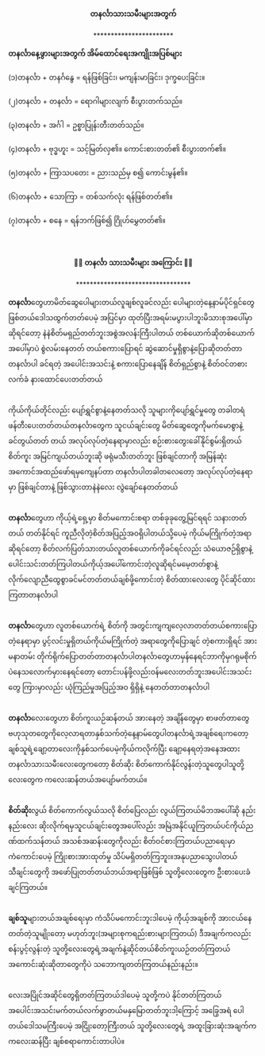 <h4 style="text-align:center">တနင်္လာသားသမီးများအတွက်</h4>
<p style="text-align:center">***********************</p>
<strong>တနင်္လာနေ့ဖွားများအတွက် အိမ်ထောင်ရေးအကျိုးအပြစ်များ</strong>
<br><br>
(၁)တနင်္လာ + တနင်္ဂနွေ = ရန်ဖြစ်ခြင်း၊ မကျန်းမာခြင်း၊ ဒုက္ခပေးခြင်း။
<br><br>
(၂)တနင်္လာ + တနင်္လာ = ရောဂါများလျက် စီးပွားတက်သည်။
<br><br>
(၃)တနင်္လာ + အင်္ဂါ = ဥစ္စာပြုန်းတီးတတ်သည်။
<br><br>
(၄)တနင်္လာ + ဗုဒ္ဓဟူး = သင့်မြတ်လှ၏။ ကောင်းစားတတ်၏ စီးပွားတက်၏။
<br><br>
(၅)တနင်္လာ + ကြာသပတေး = ညားသည်မှ စ၍ ကောင်းမွန်၏။
<br><br>
(၆)တနင်္လာ + သောကြာ = တစ်သက်လုံး ရန်ဖြစ်တတ်၏။
<br><br>
(၇)တနင်္လာ + စနေ = ရန်ဘက်ဖြစ်၍ ဂြိုဟ်မွှေတတ်၏။
<br><br><br>


<h4 style="text-align:center">🐦‍🔥 တနင်္လာ သားသမီးများ အကြောင်း 🐦‍🔥</h4>
<p style="text-align:center">*********************************</p>


<strong>တနင်္လာ</strong>တွေဟာမိတ်ဆွေပေါများတယ်လူချစ်လူခင်လည်း ပေါများတဲ့နေ့နာမ်ပိုင်ရှင်တွေဖြစ်တယ်ဒေါသထွက်တတ်ပေမဲ့ အပြင်မှာ ထုတ်ပြီးအရမ်းမပွားပါဘူးမိသားစုအပေါ်မှာဆိုရင်တော့ နဲနဲစိတ်မရှည်တတ်ဘူးအစွဲအလန်းကြီးပါတယ် တစ်ယောက်ဆိုတစ်ယောက်အပေါ်မှာပဲ စွဲလမ်းနေတတ် တယ်စကားပြောရင် ဆွဲဆောင်မှုရှိစွာနဲ့ပြောဆိုတတ်တာ တနင်္လာပါ ခင်ရတဲ့ အပေါင်းအသင်းနဲ့ စကားပြောနေချိန် စိတ်ရှည်စွာနဲ့ စိတ်ဝင်တစား လက်ခံ နားထောင်ပေးတတ်တယ်
<br><br>

ကိုယ်ကိုယ်တိုင်လည်း ပျော်ရွှင်စွာနဲ့နေတတ်သလို သူများကိုပျော်ရွှင်မှုတွေ တခါတရံ ဖန်တီးပေးတတ်တယ်တနင်္လာတွေက သူငယ်ချင်းတွေ မိတ်ဆွေတွေကိုမက်မောစွာနဲ့ ခင်တွယ်တတ် တယ် အလုပ်လုပ်တဲ့နေရာမှာလည်း စဉ်းစားတွေးခေါ်နိုင်စွမ်းရှိတယ်စိတ်ကူး အမြင်ကျယ်တယ်ဘူးဆို ဖရုံမသီးတတ်ဘူး ဖြစ်ချင်တာကို အမြန်ဆုံး အကောင်အထည်ဖော်ရမှကျေနပ်တာ တနင်္လာပါတခါတလေတော့ အလုပ်လုပ်တဲ့နေရာမှာ ဖြစ်ချင်တာနဲ့ ဖြစ်သွားတာနဲနဲလေး လွဲချော်နေတတ်တယ်
<br><br>

<strong>တနင်္လာ</strong>တွေဟာ ကိုယ့်ရဲ့ရှေ့မှာ စိတ်မကောင်းစရာ တစ်ခုခုတွေ့မြင်ရရင် သနားတတ်တယ် တတ်နိုင်ရင် ကူညီလိုတဲ့စိတ်အပြည့်အဝရှိပါတယ်သို့ပေမဲ့ ကိုယ်မကြိုက်တဲ့အရာဆိုရင်တော့ စိတ်လက်ပြတ်သားတယ်လူတစ်ယောက်ကိုခင်ရင်လည်း သံယောဇဉ်ရှိစွာနဲ့ပေါင်းသင်းတတ်ကြပါတယ်ကိုယ့်အပေါ်ကောင်းတဲ့လူဆိုရင်မမေ့တတ်စွာနဲ့လိုက်လျောညီထွေစွာခင်မင်တတ်တယ်ချစ်ဖို့ကောင်းတဲ့ စိတ်ထားလေးတွေ ပိုင်ဆိုင်ထားကြတာတနင်္လာပါ
<br><br>

<strong>တနင်္လာ</strong>တွေဟာ လူတစ်ယောက်ရဲ့ စိတ်ကို အတွင်းကျကျလေ့လာတတ်တယ်စကားပြောတဲ့နေရာမှာ ပွင့်လင်းမှုရှိတယ်ကိုယ်မကြိုက်တဲ့ အရာတွေကိုပြောချင် တဲ့စကားရှိရင် အားမနာတမ်း တိုက်ရိုက်ပြောတတ်တာတနင်္လာပါတနင်္လာတွေဟာမှန်နေရင်ဘာကိုမှဂရုမစိုက်ပဲနေသလောက်မှားနေရင်တော့ တောင်းပန်ဖို့လည်းဝန်မလေးတတ်ဘူးအပေါင်းအသင်းတွေ ကြားမှာလည်း ယုံကြည်မှုအပြည့်အဝ ရှိရှိနဲ့ နေတတ်တာတနင်္လာပါ
<br><br>

<strong>တနင်္လာ</strong>လေးတွေဟာ စိတ်ကူးယဉ်ဆန်တယ် အားနေတဲ့ အချိန်တွေမှာ စာဖတ်တာတွေ ဗဟုသုတတွေကိုလေ့လာရတာနှစ်သက်တဲ့နေ့နာမ်တွေပါတနင်္လာရဲ့အချစ်ရေးကတော့ ချစ်သူရဲ့ချော့တာလေးကိုနှစ်သက်ပေမဲ့ကိုယ်ကလိုက်ပြီး ချော့နေရတဲ့အနေအထားတနင်္လာသားသမီးလေးတွေကတော့ စိတ်ဆိုး စိတ်ကောက်နိုင်လွန်းတဲ့သူတွေပါသူတို့လေးတွေက ကလေးဆန်တယ်အပျော်မက်တယ်။
<br><br>

<strong>စိတ်ဆိုး</strong>လွယ် စိတ်ကောက်လွယ်သလို စိတ်ပြေလည်း လွယ်ကြတယ်မိဘအပေါ်ဆို နည်းနည်းလေး ဆိုးလိုက်ရမှသူငယ်ချင်းတွေအပေါ်လည်း အမြဲအနိုင်ယူကြတယ်ပင်ကိုယ်ညဏ်ထက်သန်တယ် အသစ်အဆန်းတွေကိုလည်း စိတ်ဝင်စားကြတယ်ပညာရေးမှာ ကံကောင်းပေမဲ့ ကြိုးစားအားထုတ်မှု သိပ်မရှိတတ်ကြဘူး။အနုပညာသွေးပါတယ်သီချင်းတွေကို အဖော်ပြုတတ်တယ်ဘယ်အရာဖြစ်ဖြစ် သူတို့လေးတွေက ဦးစားပေးခံချင်ကြတယ်။
<br><br>

<strong>ချစ်သူ</strong>များတယ်အချစ်ရေးမှာ ကံသိပ်မကောင်းဘူးဒါပေမဲ့ ကိုယ့်အချစ်ကို အားငယ်နေတတ်တဲ့သူမျိုးတော့ မဟုတ်ဘူး(အများစုကရည်းစားများကြတယ်) ဒီအချက်ကလည်း စန်းပွင့်လွန်းတဲ့ သူတို့လေးတွေရဲ့အချက်နဲ့ဆိုင်တယ်စိတ်ကူးယဉ်တတ်ကြတယ်အကောင်းဆုံးဆိုတာတွေကိုပဲ သဘောကျတတ်ကြတယ်နည်းနည်း။
<br><br>

လေးအပြိုင်အဆိုင်တွေရှိတတ်ကြတယ်ဒါပေမဲ့ သူတို့ကပဲ နိုင်တတ်ကြတယ်အပေါင်းအသင်းမက်တယ်လက်ဖွာတယ်မနှမြောတတ်ဘူးဒါ့ကြောင့် အခြွေအရံ ပေါတယ်ဒေါသမကြီးပေမဲ့ အငြိုးတော့ကြီးတယ် သူတို့လေးတွေရဲ့ အထူးခြားဆုံးအချက်က ကလေးဆန်ပြီး ချစ်စရာကောင်းတာပါပဲ။